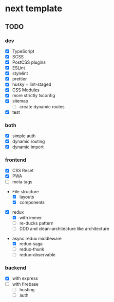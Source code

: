 # next template

## TODO

### dev

- [x] TypeScript
- [x] SCSS
- [x] PostCSS plugins
- [x] ESLint
- [x] stylelint
- [x] prettier
- [x] husky + lint-staged
- [x] CSS Modules
- [x] more strictly tsconfig
- [x] sitemap
  - [ ] create dynamic routes
- [x] test

### both

- [x] simple auth
- [x] dynamic routing
- [x] dynamic import

### frontend

- [x] CSS Reset
- [x] PWA
- [ ] meta tags
- File structure
  - [x] layouts
  - [x] components
- [x] redux
  - [x] with immer
  - [ ] re-ducks pattern
  - [ ] DDD and clean-architecture like architecture
- async redux middleware
  - [x] redux-saga
  - [ ] redux-thunk
  - [ ] redux-observable

### backend

- [x] with express
- [ ] with firebase
  - [ ] hosting
  - [ ] auth
